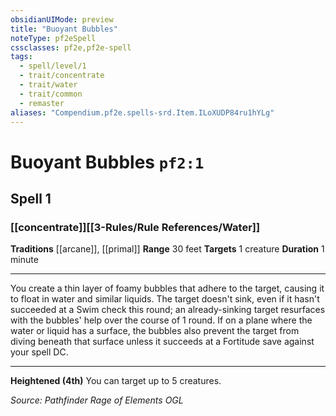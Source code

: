 ```yaml
---
obsidianUIMode: preview
title: "Buoyant Bubbles"
noteType: pf2eSpell
cssclasses: pf2e,pf2e-spell
tags:
  - spell/level/1
  - trait/concentrate
  - trait/water
  - trait/common
  - remaster
aliases: "Compendium.pf2e.spells-srd.Item.ILoXUDP84ru1hYLg" 
---
```

# Buoyant Bubbles  `pf2:1`  
## Spell 1
### [[concentrate]][[3-Rules/Rule References/Water]]
**Traditions** [[arcane]], [[primal]]
**Range** 30 feet
**Targets** 1 creature
**Duration** 1 minute
* * * 
You create a thin layer of foamy bubbles that adhere to the target, causing it to float in water and similar liquids. The target doesn't sink, even if it hasn't succeeded at a Swim check this round; an already-sinking target resurfaces with the bubbles' help over the course of 1 round. If on a plane where the water or liquid has a surface, the bubbles also prevent the target from diving beneath that surface unless it succeeds at a Fortitude save against your spell DC.

* * *

**Heightened (4th)** You can target up to 5 creatures.

*Source: Pathfinder Rage of Elements*
*OGL*